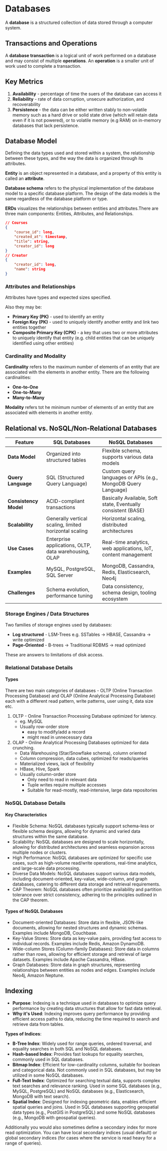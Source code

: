 # Databases

A **database** is a structured collection of data stored through a computer system.

## Transactions and Operations

A **database transaction** is a logical unit of work performed on a database and may consist of multiple **operations**. An **operation** is a smaller unit of work used to complete a transaction.

## Key Metrics

1. **Availability** - percentage of time the suers of the database can access it
2. **Reliability** - rate of data corruption, unsecure authorization, and recoverability
3. **Persistence** - the data can be either written stably to non-volatile memory such as a hard drive or solid state drive (which will retain data even if it is not powered), or to volatile memory (e.g RAM) on in-memory databases that lack persistence.

## Database Model

Defining the data types used and stored within a system, the relationship between these types, and the way the data is organized through its attributes.

**Entity** is an object represented in a database, and a property of this entity is called an **attribute**.

**Database schema** refers to the physical implementation of the database model to a specific database platform. The design of the data models is the same regardless of the database platform or type.

**ERDs** visualizes the relationships between entities and attributes.There are three main components: Entities, Attributes, and Relationships.

```json
// Courses
{
    "course_id": long,
    "created_at": timestamp,
    "title": string,
    "creator_id": long
}
// Creator
{
    "creator_id": long,
    "name": string
}

```

### Attributes and Relationships

Attributes have types and expected sizes specified.

Also they may be:

- **Primary Key (PK)** - used to identify an entity
- **Foreign Key (PK)** - used to uniquely identify another entity and link two entities together
- **Composite Primary Key (CPK)** - a key that uses two or more attributes to uniquely identify that entity (e.g. child entities that can be uniquely identified using other entities)

### Cardinality and Modality

**Cardinality** refers to the maximum number of elements of an entity that are associated with the elements in another entity. There are the following cardinalities:

- **One-to-One**
- **One-to-Many**
- **Many-to-Many**

**Modality** refers tot he minimum number of elements of an entity that are associated with elements in another entity.

## Relational vs. NoSQL/Non-Relational Databases

| Feature               | SQL Databases                                          | NoSQL Databases                                                |
| --------------------- | ------------------------------------------------------ | -------------------------------------------------------------- |
| **Data Model**        | Organized into structured tables                       | Flexible schema, supports various data models                  |
| **Query Language**    | SQL (Structured Query Language)                        | Custom query languages or APIs (e.g., MongoDB Query Language)  |
| **Consistency Model** | ACID-compliant transactions                            | Basically Available, Soft state, Eventually consistent (BASE)  |
| **Scalability**       | Generally vertical scaling, limited horizontal scaling | Horizontal scaling, distributed architectures                  |
| **Use Cases**         | Enterprise applications, OLTP, data warehousing, OLAP  | Real-time analytics, web applications, IoT, content management |
| **Examples**          | MySQL, PostgreSQL, SQL Server                          | MongoDB, Cassandra, Redis, Elasticsearch, Neo4j                |
| **Challenges**        | Schema evolution, performance tuning                   | Data consistency, schema design, tooling ecosystem             |

### Storage Engines / Data Structures

Two families of storage engines used by databases:

- **Log structured** - LSM-Trees e.g. SSTables -> HBASE, Cassandra -> write optimized
- **Page-Oriented** - B-trees -> Traditional RDBMS -> read optimized

These are answers to limitations of disk access.

### Relational Database Details

#### Types

There are two main categories of databases - OLTP (Online Transaction Processing Database)
and OLAP (Online Analytical Processing Database) each with a different read pattern,
write patterns, user using it, data size etc.

1. OLTP - Online Transaction Processing Database optimized for latency.
   - eg. MySQL
   - Usually row-order store
     - easy to modify/add a record
     - might read in unnecessary data
2. OLAP - Online Analytical Processing Databases optimized for data crunching.
   - Data Warehousing (Star/Snowflake schema), column oriented
   - Column compression, data cubes, optimized for reads/queries
   - Materialized views, lack of flexibility
   - HBase, Hive, Spark
   - Usually column-order store
     - Only need to read in relevant data
     - Tuple writes require multiple accesses
     - Suitable for read-mostly, read-intensive, large data repositories


### NoSQL Database Details

#### Key Characteristics

- Flexible Schema: NoSQL databases typically support schema-less or flexible schema designs, allowing for dynamic and varied data structures within the same database.
- Scalability: NoSQL databases are designed to scale horizontally, allowing for distributed architectures and seamless expansion across multiple nodes or clusters.
- High Performance: NoSQL databases are optimized for specific use cases, such as high-volume read/write operations, real-time analytics, and large-scale data processing.
- Diverse Data Models: NoSQL databases support various data models, including document-oriented, key-value, wide-column, and graph databases, catering to different data storage and retrieval requirements.
- CAP Theorem: NoSQL databases often prioritize availability and partition tolerance over strict consistency, adhering to the principles outlined in the CAP theorem.

#### Types of NoSQL Databases

- Document-oriented Databases: Store data in flexible, JSON-like documents, allowing for nested structures and dynamic schemas. Examples include MongoDB, Couchbase.
- Key-Value Stores: Store data as key-value pairs, providing fast access to individual records. Examples include Redis, Amazon DynamoDB.
- Wide-column Stores (Column-family Databases): Store data in columns rather than rows, allowing for efficient storage and retrieval of large datasets. Examples include Apache Cassandra, HBase.
- Graph Databases: Store data in graph structures, representing relationships between entities as nodes and edges. Examples include Neo4j, Amazon Neptune.

## Indexing

- **Purpose**: Indexing is a technique used in databases to optimize query performance by creating data structures that allow for fast data retrieval.
- **Why it's Used**: Indexing improves query performance by providing efficient access paths to data, reducing the time required to search and retrieve data from tables.

**Types of Indices**:

- **B-Tree Index**: Widely used for range queries, ordered traversal, and equality searches in both SQL and NoSQL databases.
- **Hash-based Index**: Provides fast lookups for equality searches, commonly used in SQL databases.
- **Bitmap Index**: Efficient for low-cardinality columns, suitable for boolean and categorical data. Not commonly used in SQL databases, but may be utilized in some NoSQL databases.
- **Full-Text Index**: Optimized for searching textual data, supports complex text searches and relevance ranking. Used in some SQL databases (e.g., MySQL, PostgreSQL) and NoSQL databases (e.g., Elasticsearch, MongoDB with text search).
- **Spatial Index**: Designed for indexing geometric data, enables efficient spatial queries and joins. Used in SQL databases supporting geospatial data types (e.g., PostGIS in PostgreSQL) and some NoSQL databases (e.g., MongoDB with geospatial queries).

Additionally you would also sometimes define a secondary index for more read optimization. You can have local secondary indices (usual default) or global secondary indices (for cases where the service is read heavy for a range of queries).